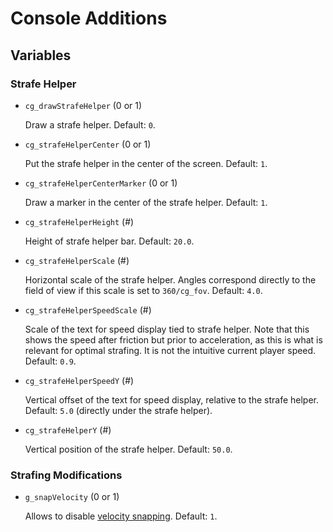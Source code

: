 
# Console Additions

## Variables

### Strafe Helper

- `cg_drawStrafeHelper` (0 or 1)

  Draw a strafe helper.
  Default: `0`.

- `cg_strafeHelperCenter` (0 or 1)

  Put the strafe helper in the center of the screen.
  Default: `1`.

- `cg_strafeHelperCenterMarker` (0 or 1)

  Draw a marker in the center of the strafe helper.
  Default: `1`.

- `cg_strafeHelperHeight` (#)

  Height of strafe helper bar.
  Default: `20.0`.

- `cg_strafeHelperScale` (#)

  Horizontal scale of the strafe helper.
  Angles correspond directly to the field of view if this scale is set to `360/cg_fov`.
  Default: `4.0`.

- `cg_strafeHelperSpeedScale` (#)

  Scale of the text for speed display tied to strafe helper.
  Note that this shows the speed after friction but prior to acceleration, as this is what is relevant for optimal strafing.
  It is not the intuitive current player speed.
  Default: `0.9`.

- `cg_strafeHelperSpeedY` (#)

  Vertical offset of the text for speed display, relative to the strafe helper.
  Default: `5.0` (directly under the strafe helper).

- `cg_strafeHelperY` (#)

  Vertical position of the strafe helper.
  Default: `50.0`.

### Strafing Modifications

- `g_snapVelocity` (0 or 1)

  Allows to disable [velocity snapping](velocity_snapping.md).
  Default: `1`.
